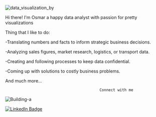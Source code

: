 
![data_visualization_by](https://github.com/osmarlucatero/profile_repo/assets/124906561/b687d40b-cfc5-4221-b322-03632d34bdc0)


Hi there! I'm Osmar a happy data analyst with passion for pretty visualizations 

Thing that I like to do: 

-Translating numbers and facts to inform strategic business decisions.

-Analyzing sales figures, market research, logistics, or transport data.

-Creating and following processes to keep data confidential.

-Coming up with solutions to costly business problems.

And much more...

                                              Connect with me


   

![Building-a](https://github.com/osmarlucatero/profile_repo/assets/124906561/2129e278-b964-4d4f-b304-602a70bee019)

<div id="badges">
  <a href="www.linkedin.com/in/osmar-eduardo-luna-lucatero-0632aa1ab">
    <img src="https://img.shields.io/badge/LinkedIn-blue?style=for-the-badge&logo=linkedin&logoColor=white" alt="LinkedIn Badge"/>
</div>
